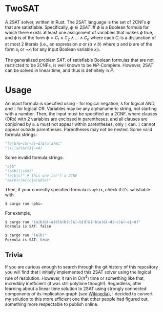 # TwoSAT

A 2SAT solver, written in Rust. The 2SAT language is the set of 2CNFs $\phi$ that are satisfiable. Specifically, $\phi\in 2SAT$ iff $\phi$ is a Boolean formula for which there exists at least one assignment of variables that makes $\phi$ true, and $\phi$ is of the form $\phi = C_1\wedge C_2\wedge ... \wedge C_n$ where each $C_i$ is a disjunction of at most 2 literals (i.e., an expression $a$ or $(a\vee b)$ where $a$ and $b$ are of the form $x_i$ or $\neg x_i$ for any input Boolean variable $x_i$).

The generalized problem $SAT$, of satisfiable Boolean formulas that are not restricted to be 2CNFs, is well known to be $NP$-Complete. However, 2SAT can be solved in linear time, and thus is definitely in $P$.

# Usage

An input formula is specified using `~` for logical negation, `&` for logical AND, and `|` for logical OR. Variables may be any alphanumeric string, not starting with a number. Then, the input must be specified as a 2CNF, where clauses (ORs) with 2 variables are enclosed in parentheses, and all clauses are conjoined by `&`. `&` must not appear within parentheses, only `|` can. `|` cannot appear outside parentheses. Parentheses may not be nested. Some valid formula strings:
```py
"(a|b)&~c&(~a|~d)&(a|a)&c"
"(x1|x2)&(x3|~x4)
```
Some invalid formula strings:
```py
"a|b"
"(a&b)|(c&d)"
"(a|b|c)" # this one isn't a 2CNF
"a&(b|c)&((c|a)&d|e)"
```

Then, if your correctly specified formula is `<phi>`, check if it's satisfiable with
```sh
$ cargo run <phi>
```

For example,
```sh
$ cargo run "(a|b)&(~a|d)&(b|c)&(~b|d)&(~b|e)&(~d|~c)&(~e|~d)"
Formula is SAT: false

$ cargo run "(a|b)"
Formula is SAT: true
```

## Trivia

If you are curious enough to search through the git history of this repository
you will find that I initially implemented this 2SAT solver using the logical rule of resolution. However, it ran in $O(n^4)$ time or something like that, incredibly inefficient (it was still polytime though!).
Regardless, after learning about a linear time solution to 2SAT using strongly connected components of its implication graph (see [Wikipedia](https://en.wikipedia.org/wiki/2-satisfiability#Strongly_connected_components)), I decided to convert my solution to this more efficient one that other people had figured out, something more respectable to publish online.
